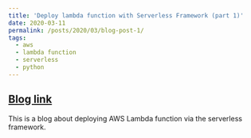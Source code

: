 ```yaml
---
title: 'Deploy lambda function with Serverless Framework (part 1)'
date: 2020-03-11
permalink: /posts/2020/03/blog-post-1/
tags:
  - aws
  - lambda function
  - serverless
  - python
---
```

## [Blog link](https://medium.com/@xiangshiyin/deploy-lambda-function-with-serverless-framework-ae5179647985)
This is a blog about deploying AWS Lambda function via the serverless framework.